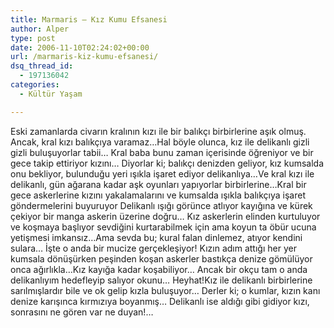 ```yaml
---
title: Marmaris – Kız Kumu Efsanesi
author: Alper
type: post
date: 2006-11-10T02:24:02+00:00
url: /marmaris-kiz-kumu-efsanesi/
dsq_thread_id:
  - 197136042
categories:
  - Kültür Yaşam

---
```

Eski zamanlarda civarın kralının kızı ile bir balıkçı birbirlerine aşık olmuş. Ancak, kral kızı balıkçıya varamaz&#8230;Hal böyle olunca, kız ile delikanlı gizli gizli buluşuyorlar tabii&#8230; Kral baba bunu zaman içerisinde öğreniyor ve bir gece takip ettiriyor kızını&#8230; Diyorlar ki; balıkçı denizden geliyor, kız kumsalda onu bekliyor, bulunduğu yeri ışıkla işaret ediyor delikanlıya&#8230;Ve kral kızı ile delikanlı, gün ağarana kadar aşk oyunları yapıyorlar birbirlerine&#8230;Kral bir gece askerlerine kızını yakalamalarını ve kumsalda ışıkla balıkçıya işaret göndermelerini buyuruyor Delikanlı ışığı görünce atlıyor kayığına ve kürek çekiyor bir manga askerin üzerine doğru&#8230; Kız askerlerin elinden kurtuluyor ve koşmaya başlıyor sevdiğini kurtarabilmek için ama koyun ta öbür ucuna yetişmesi imkansız&#8230;Ama sevda bu; kural falan dinlemez, atıyor kendini sulara&#8230; İşte o anda bir mucize gerçekleşiyor! Kızın adım attığı her yer kumsala dönüşürken peşinden koşan askerler bastıkça denize gömülüyor onca ağırlıkla&#8230;Kız kayığa kadar koşabiliyor&#8230; Ancak bir okçu tam o anda delikanlıyım hedefleyip salıyor okunu&#8230; Heyhat!Kız ile delikanlı birbirlerine sarılmışlardır bile ve ok gelip kızla buluşuyor&#8230; Derler ki; o kumlar, kızın kanı denize karışınca kırmızıya boyanmış&#8230; Delikanlı ise aldığı gibi gidiyor kızı, sonrasını ne gören var ne duyan!&#8230;